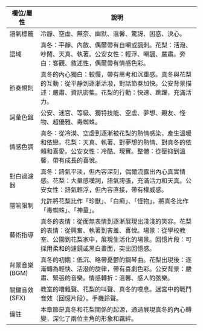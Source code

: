 | 欄位/屬性 | 說明 |
|---|---|
| 語氣標籤 | 冷靜、空虛、無奈、幽默、溫馨、驚訝、困惑、決心。 |
| 語域 | 真冬：平靜、內斂、偶爾帶有自嘲或諷刺。花梨：活潑、吵鬧、天真、執著。公安女性：輕浮、嘲諷、嚴肅。旁白：客觀、敘述性，偶爾帶有情感色彩。 |
| 節奏規則 | 真冬的內心獨白：較慢，帶有思考和沉重感。真冬與花梨的互動：從平靜到逐漸活潑，對話節奏加快。公安背景描述：嚴肅、資訊密集。花梨的行動：快速、跳躍，充滿活力。 |
| 詞彙色盤 | 公安、迷宮、等級、獨特技能、空虛、夢想、親友、怪物、超優雅、毒蜘蛛。 |
| 情感色調 | 真冬：從冷漠、空虛到逐漸被花梨的熱情感染，產生溫暖和依戀。花梨：天真、執著、對夢想的熱情、對真冬的依賴和喜愛。公安女性：冷酷、現實。整體：從壓抑到溫馨，帶有成長的喜悅。 |
| 對白過濾器 | 真冬：語氣平淡，但內容深刻，偶爾流露出內心真實情感。花梨：大量感嘆詞，語氣誇張，充滿活力和天真。公安女性：語氣輕浮，但內容直接，帶有權威感。 |
| 隱喻限制 | 允許將花梨比作「珍獸」、「白痴」、「怪物」，將真冬比作「毒蜘蛛」、「神童」。 |
| 藝術指導 | 真冬的表情：從面無表情到逐漸展現出淺淺的笑容。花梨的表情：從興奮、執著到害羞、喜悅。場景：從學校教室、公園到花梨家中，展現生活化的場景。回憶片段：可採用柔和的濾鏡或黑白畫面，突出回憶感。 |
| 背景音樂 (BGM) | 真冬的初期：低沉、略帶憂鬱的鋼琴曲。花梨出現後：逐漸轉為輕快、活潑的旋律，帶有喜劇色彩。公安背景：嚴肅、緊張的音樂。情感轉折：溫馨、感人的弦樂。 |
| 關鍵音效 (SFX) | 教室的嘈雜聲、花梨的叫聲、真冬的嘆息。迷宮中的戰鬥音效（回憶片段）。手機鈴聲。 |
| 備註 | 本章節是真冬和花梨關係的起源，通過展現真冬的內心轉變，深化了兩位主角的形象和羈絆。 |
